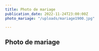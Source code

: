 ```yaml
---
title: Photo de mariage
publication_date: 2022-11-24T23:00:00Z
photo_mariage: "/uploads/mariage1900.jpg"

---
```

## Photo de mariage